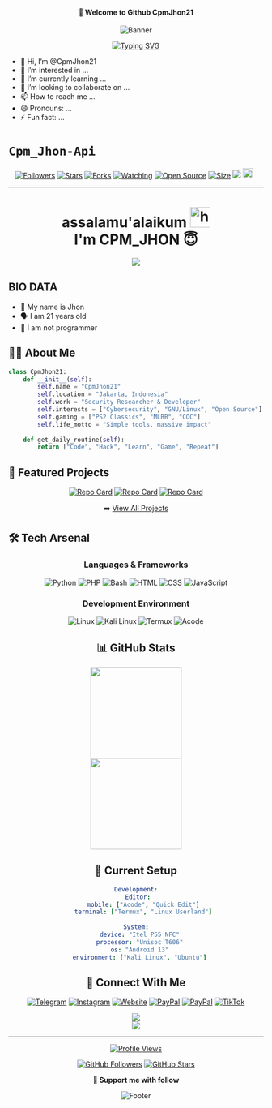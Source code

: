 <div align="center">
  
  #### 👋 Welcome to Github CpmJhon21
  
  ![Banner](https://capsule-render.vercel.app/api?type=waving&color=gradient&height=200&section=header&text=Cpm%20Jhon21&fontSize=80&fontAlign=60&animation=fadeIn)

  [![Typing SVG](https://readme-typing-svg.herokuapp.com?font=Fira+Code&pause=1000&color=2EF7A1&center=true&vCenter=true&random=false&width=500&lines=Security+Researcher;Linux+Enthusiast;Full+Stack+Developer;Open+Source+Contributor;Prompt+Engineer)](https://git.io/typing-svg)
</div>

- 👋 Hi, I’m @CpmJhon21
- 👀 I’m interested in ...
- 🌱 I’m currently learning ...
- 💞️ I’m looking to collaborate on ...
- 📫 How to reach me ...
- 😄 Pronouns: ...
- ⚡ Fun fact: ...

# ```Cpm_Jhon-Api```
<p align="center">
<a href="https://github.com/zeeoneofc/followers"><img title="Followers" src="https://img.shields.io/github/followers/zeeoneofc?color=red&style=flat-square"></a>
<a href="https://github.com/zeeoneofc/api-zeeoneofc/stargazers/"><img title="Stars" src="https://img.shields.io/github/stars/zeeoneofc/api-zeeoneofc?color=blue&style=flat-square"></a>
<a href="https://github.com/zeeoneofc/api-zeeoneofc/network/members"><img title="Forks" src="https://img.shields.io/github/forks/zeeoneofc/api-zeeoneofc?color=red&style=flat-square"></a>
<a href="https://github.com/zeeoneofc/api-zeeoneofc/watchers"><img title="Watching" src="https://img.shields.io/github/watchers/zeeoneofc/api-zeeoneofc?label=Watchers&color=blue&style=flat-square"></a>
<a href="https://github.com/zeeoneofc/Rest-api-alphabot"><img title="Open Source" src="https://badges.frapsoft.com/os/v2/open-source.svg?v=103"></a>
<a href="https://github.com/zeeoneofc/Rest-api-alphabot/"><img title="Size" src="https://img.shields.io/github/repo-size/zeeoneofc/Rest-api-alphabot?style=flat-square&color=green"></a>
<a href="https://hits.seeyoufarm.com"><img src="https://hits.seeyoufarm.com/api/count/incr/badge.svg?url=https%3A%2F%2Fgithub.com%2Fzeeoneofc%2FRest-api-alphabot&count_bg=%2379C83D&title_bg=%23555555&icon=probot.svg&icon_color=%2300FF6D&title=hits&edge_flat=false"/></a>
<a href="https://github.com/zeeoneofc/Rest-api-alphabot/graphs/commit-activity"><img height="20" src="https://img.shields.io/badge/Maintained%3F-yes-green.svg"></a>&nbsp;&nbsp;
</p>
<p align='center'>
    </p>

-------
<h1 align="center">assalamu'alaikum <img src="https://user-images.githubusercontent.com/1303154/88677602-1635ba80-d120-11ea-84d8-d263ba5fc3c0.gif" width="40px" alt="hi"><br>I'm CPM_JHON 😇 </h1>
<p align="center">
  <img src="https://telegra.ph/file/0ba4fbd1ecd56fbed73b4.jpg" /></>
</p>

## BIO DATA
- 👼 My name is Jhon 
- 🗣️ I am 21 years old 
- 🔭 I am not programmer

## 🧑‍💻 About Me

```python
class CpmJhon21:
    def __init__(self):
        self.name = "CpmJhon21"
        self.location = "Jakarta, Indonesia"
        self.work = "Security Researcher & Developer"
        self.interests = ["Cybersecurity", "GNU/Linux", "Open Source"]
        self.gaming = ["PS2 Classics", "MLBB", "COC"]
        self.life_motto = "Simple tools, massive impact"
    
    def get_daily_routine(self):
        return ["Code", "Hack", "Learn", "Game", "Repeat"]
```

## 🌟 Featured Projects

<div align="center">

[![Repo Card](https://github-readme-stats.vercel.app/api/pin/?username=CpmJhon21&repo=Website-jhon-main&theme=radical)](https://github.com/CpmJhon21/Website-jhon-main)
[![Repo Card](https://github-readme-stats.vercel.app/api/pin/?username=CpmJhon21&repo=CpmJhon-main&theme=radical)](https://github.com/CpmJhon21/CpmJhon-main)
[![Repo Card](https://github-readme-stats.vercel.app/api/pin/?username=CpmJhon21&repo=short-link&theme=radical)](https://github.com/CpmJhon21/short-link)

➡️ [View All Projects](https://github.com/CpmJhon21?tab=repositories)

</div>

## 🛠️ Tech Arsenal

<div align="center">

### Languages & Frameworks
![Python](https://img.shields.io/badge/Python-3776AB?style=for-the-badge&logo=python&logoColor=white)
![PHP](https://img.shields.io/badge/PHP-777BB4?style=for-the-badge&logo=php&logoColor=white)
![Bash](https://img.shields.io/badge/Bash-4EAA25?style=for-the-badge&logo=gnu-bash&logoColor=white)
![HTML](https://img.shields.io/badge/HTML-E34F26?style=for-the-badge&logo=html5&logoColor=white)
![CSS](https://img.shields.io/badge/CSS-1572B6?style=for-the-badge&logo=css3&logoColor=white)
![JavaScript](https://img.shields.io/badge/JavaScript-F7DF1E?style=for-the-badge&logo=javascript&logoColor=black)

### Development Environment
![Linux](https://img.shields.io/badge/Linux-FCC624?style=for-the-badge&logo=linux&logoColor=black)
![Kali Linux](https://img.shields.io/badge/Kali_Linux-557C94?style=for-the-badge&logo=kali-linux&logoColor=white)
![Termux](https://img.shields.io/badge/Termux-000000?style=for-the-badge&logo=android&logoColor=white)
![Acode](https://img.shields.io/badge/Acode-4F46E5?style=for-the-badge&logo=android&logoColor=white)

## 📊 GitHub Stats

<div align="center">
  <img height="180em" src="https://github-readme-stats.vercel.app/api?username=CpmJhon21&show_icons=true&theme=radical&include_all_commits=true&count_private=true"/>
  </div>
<div align="center">
  <img height="180em" src="https://github-readme-streak-stats.herokuapp.com?user=CpmJhon21&theme=radical&hide_border=true&locale=id&short_numbers=true)](https://git.io/streak-stats)"/>
</div>

## 🎯 Current Setup

```yaml
Development:
  Editor: 
    mobile: ["Acode", "Quick Edit"]
    terminal: ["Termux", "Linux Userland"]
  
System:
  device: "Itel P55 NFC"
  processor: "Unisoc T606"
  os: "Android 13"
  environment: ["Kali Linux", "Ubuntu"]
```

## 🤝 Connect With Me

<div align="center">
  
[![Telegram](https://img.shields.io/badge/Telegram-2CA5E0?style=for-the-badge&logo=telegram&logoColor=white)](https://t.me/MIKUMIKI)
[![Instagram](https://img.shields.io/badge/Instagram-E4405F?style=for-the-badge&logo=instagram&logoColor=white)](https://instagram.com/cpm_jhon)
[![Website](https://img.shields.io/badge/Website-000000?style=for-the-badge&logo=google-chrome&logoColor=white)](https://cpm-jhon.my.id/)
[![PayPal](https://img.shields.io/badge/PayPal-00457C?style=for-the-badge&logo=paypal&logoColor=white)](https://www.paypal.me/cpmjhon)
[![PayPal](https://img.shields.io/badge/sponsor-30363D?style=for-the-badge&logo=GitHub-Sponsors&logoColor=white)](https://saweria.co/CpmJhon)
[![TikTok](https://img.shields.io/badge/TikTok-000000?style=for-the-badge&logo=tiktok&logoColor=white)](tiktok.com/@garasidrift_cpm)

</div>

<p align="center">
  <a href="https://youtube.com/@galeri_car_cpm8048"><img src="https://img.shields.io/youtube/channel/subscribers/UCdzWwbApjkyODby7_MoRYlA?style=social" /> <br>
  <a href="https://komarev.com/ghpvc/?username=zeeoneofc&color=blue&style=flat-square&label=Profile+Dilihat"><img src="https://komarev.com/ghpvc/?username=zeeoneofc&color=blue&style=flat-square&label=Profile+Dilihat" />

</p>

---

<div align="center">
  
![Profile Views](https://hits.seeyoufarm.com/api/count/incr/badge.svg?url=https%3A%2F%2Fgithub.com%2FCpmJhon21&title=Visitors&edge_flat=false)

[![GitHub Followers](https://img.shields.io/github/followers/CpmJhon21?style=social)](https://github.com/CpmJhon21?tab=followers)
[![GitHub Stars](https://img.shields.io/github/stars/CpmJhon21?style=social)](https://github.com/CpmJhon21)

**💝 Support me with follow**
</div>

![Footer](https://capsule-render.vercel.app/api?type=waving&color=gradient&height=100&section=footer)
